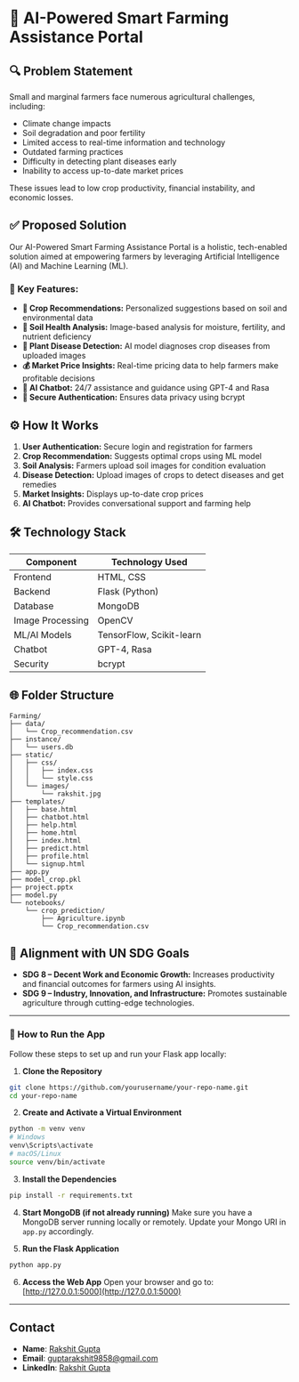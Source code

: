 # 🌾 AI-Powered Smart Farming Assistance Portal

## 🔍 Problem Statement

Small and marginal farmers face numerous agricultural challenges, including:

* Climate change impacts
* Soil degradation and poor fertility
* Limited access to real-time information and technology
* Outdated farming practices
* Difficulty in detecting plant diseases early
* Inability to access up-to-date market prices

These issues lead to low crop productivity, financial instability, and economic losses.

## ✅ Proposed Solution

Our AI-Powered Smart Farming Assistance Portal is a holistic, tech-enabled solution aimed at empowering farmers by leveraging Artificial Intelligence (AI) and Machine Learning (ML).

### 🌟 Key Features:

* **🌱 Crop Recommendations:** Personalized suggestions based on soil and environmental data
* **🧪 Soil Health Analysis:** Image-based analysis for moisture, fertility, and nutrient deficiency
* **🌿 Plant Disease Detection:** AI model diagnoses crop diseases from uploaded images
* **💰 Market Price Insights:** Real-time pricing data to help farmers make profitable decisions
* **🤖 AI Chatbot:** 24/7 assistance and guidance using GPT-4 and Rasa
* **🔐 Secure Authentication:** Ensures data privacy using bcrypt

## ⚙️ How It Works

1. **User Authentication:** Secure login and registration for farmers
2. **Crop Recommendation:** Suggests optimal crops using ML model
3. **Soil Analysis:** Farmers upload soil images for condition evaluation
4. **Disease Detection:** Upload images of crops to detect diseases and get remedies
5. **Market Insights:** Displays up-to-date crop prices
6. **AI Chatbot:** Provides conversational support and farming help

## 🛠️ Technology Stack

| Component        | Technology Used          |
| ---------------- | ------------------------ |
| Frontend         | HTML, CSS                |
| Backend          | Flask (Python)           |
| Database         | MongoDB                  |
| Image Processing | OpenCV                   |
| ML/AI Models     | TensorFlow, Scikit-learn |
| Chatbot          | GPT-4, Rasa              |
| Security         | bcrypt                   |

## 🌐 Folder Structure

```
Farming/
├── data/
│   └── Crop_recommendation.csv
├── instance/
│   └── users.db
├── static/
│   ├── css/
│   │   ├── index.css
│   │   └── style.css
│   └── images/
│       └── rakshit.jpg
├── templates/
│   ├── base.html
│   ├── chatbot.html
│   ├── help.html
│   ├── home.html
│   ├── index.html
│   ├── predict.html
│   ├── profile.html
│   └── signup.html
├── app.py
├── model_crop.pkl
├── project.pptx
├── model.py
└── notebooks/
    └── crop_prediction/
        ├── Agriculture.ipynb
        └── Crop_recommendation.csv
```

## 🎯 Alignment with UN SDG Goals

* **SDG 8 – Decent Work and Economic Growth:** Increases productivity and financial outcomes for farmers using AI insights.
* **SDG 9 – Industry, Innovation, and Infrastructure:** Promotes sustainable agriculture through cutting-edge technologies.


---


### 🚀 How to Run the App

Follow these steps to set up and run your Flask app locally:

1. **Clone the Repository**

```bash
git clone https://github.com/yourusername/your-repo-name.git
cd your-repo-name
```

2. **Create and Activate a Virtual Environment**

```bash
python -m venv venv
# Windows
venv\Scripts\activate
# macOS/Linux
source venv/bin/activate
```

3. **Install the Dependencies**

```bash
pip install -r requirements.txt
```

4. **Start MongoDB (if not already running)**
   Make sure you have a MongoDB server running locally or remotely. Update your Mongo URI in `app.py` accordingly.

5. **Run the Flask Application**

```bash
python app.py
```

6. **Access the Web App**
   Open your browser and go to: [http://127.0.0.1:5000](http://127.0.0.1:5000)

---
   
## Contact
- **Name**: [Rakshit Gupta](https://github.com/Rakshitgupta9/)
- **Email**: guptarakshit9858@gmail.com
- **LinkedIn**: [Rakshit Gupta](https://www.linkedin.com/in/rakshit9/)

